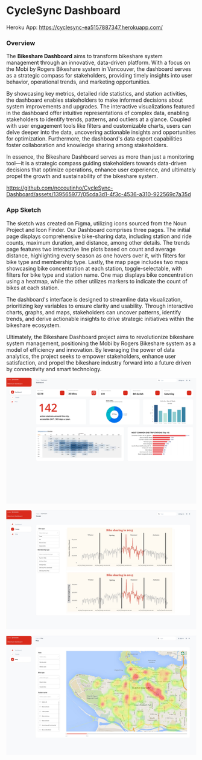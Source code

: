 # CycleSync Dashboard

Heroku App: https://cyclesync-ea5157887347.herokuapp.com/

### Overview

The **Bikeshare Dashboard** aims to transform bikeshare system management through an innovative, data-driven platform. With a focus on the Mobi by Rogers Bikeshare system in Vancouver, the dashboard serves as a strategic compass for stakeholders, providing timely insights into user behavior, operational trends, and marketing opportunities.

By showcasing key metrics, detailed ride statistics, and station activities, the dashboard enables stakeholders to make informed decisions about system improvements and upgrades. The interactive visualizations featured in the dashboard offer intuitive representations of complex data, enabling stakeholders to identify trends, patterns, and outliers at a glance. Coupled with user engagement tools like filters and customizable charts, users can delve deeper into the data, uncovering actionable insights and opportunities for optimization. Furthermore, the dashboard's data export capabilities foster collaboration and knowledge sharing among stakeholders.

In essence, the Bikeshare Dashboard serves as more than just a monitoring tool—it is a strategic compass guiding stakeholders towards data-driven decisions that optimize operations, enhance user experience, and ultimately propel the growth and sustainability of the bikeshare system.

https://github.com/nccoutinho/CycleSync-Dashboard/assets/139565977/05cda3d1-4f3c-4536-a310-922569c7a35d


### App Sketch

The sketch was created on Figma, utilizing icons sourced from the Noun Project and Icon Finder. Our Dashboard comprises three pages. The initial page displays comprehensive bike-sharing data, including station and ride counts, maximum duration, and distance, among other details. The trends page features two interactive line plots based on count and average distance, highlighting every season as one hovers over it, with filters for bike type and membership type. Lastly, the map page includes two maps showcasing bike concentration at each station, toggle-selectable, with filters for bike type and station name. One map displays bike concentration using a heatmap, while the other utilizes markers to indicate the count of bikes at each station.

The dashboard's interface is designed to streamline data visualization, prioritizing key variables to ensure clarity and usability. Through interactive charts, graphs, and maps, stakeholders can uncover patterns, identify trends, and derive actionable insights to drive strategic initiatives within the bikeshare ecosystem.

Ultimately, the Bikeshare Dashboard project aims to revolutionize bikeshare system management, positioning the Mobi by Rogers Bikeshare system as a model of efficiency and innovation. By leveraging the power of data analytics, the project seeks to empower stakeholders, enhance user satisfaction, and propel the bikeshare industry forward into a future driven by connectivity and smart technology.

![Dashboard](https://github.com/cmulya/DATA551-Project/blob/main/App%20Sketch/Dashboard.png)

![Trends](https://github.com/cmulya/DATA551-Project/blob/main/App%20Sketch/Trends.jpeg)

![Maps](https://github.com/cmulya/DATA551-Project/blob/main/App%20Sketch/Maps.jpeg)
